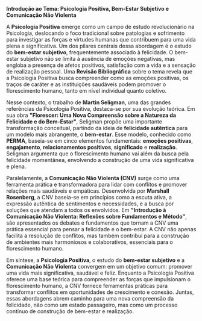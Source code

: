 **Introdução ao Tema: Psicologia Positiva, Bem-Estar Subjetivo e Comunicação Não Violenta**

A **Psicologia Positiva** emerge como um campo de estudo revolucionário na Psicologia, deslocando o foco tradicional sobre patologias e sofrimento para investigar as forças e virtudes humanas que contribuem para uma vida plena e significativa. Um dos pilares centrais dessa abordagem é o estudo do **bem-estar subjetivo**, frequentemente associado à felicidade. O bem-estar subjetivo não se limita à ausência de emoções negativas, mas engloba a presença de afetos positivos, satisfação com a vida e a sensação de realização pessoal. Uma **Revisão Bibliográfica** sobre o tema revela que a Psicologia Positiva busca compreender como as emoções positivas, os traços de caráter e as instituições saudáveis podem promover o florescimento humano, tanto em nível individual quanto coletivo.

Nesse contexto, o trabalho de **Martin Seligman**, uma das grandes referências da Psicologia Positiva, destaca-se por sua evolução teórica. Em sua obra **"Florescer: Uma Nova Compreensão sobre a Natureza da Felicidade e do Bem-Estar"**, Seligman propõe uma importante transformação conceitual, partindo da ideia de **felicidade autêntica** para um modelo mais abrangente, o **bem-estar**. Esse modelo, conhecido como **PERMA**, baseia-se em cinco elementos fundamentais: **emoções positivas**, **engajamento**, **relacionamentos positivos**, **significado** e **realização**. Seligman argumenta que o florescimento humano vai além da busca pela felicidade momentânea, envolvendo a construção de uma vida significativa e plena.

Paralelamente, a **Comunicação Não Violenta (CNV)** surge como uma ferramenta prática e transformadora para lidar com conflitos e promover relações mais saudáveis e empáticas. Desenvolvida por **Marshall Rosenberg**, a CNV baseia-se em princípios como a escuta ativa, a expressão autêntica de sentimentos e necessidades, e a busca por soluções que atendam a todos os envolvidos. Em **"Introdução à Comunicação Não Violenta: Reflexões sobre Fundamentos e Método"**, são apresentados os debates e fundamentos que tornam a CNV uma prática essencial para pensar a felicidade e o bem-estar. A CNV não apenas facilita a resolução de conflitos, mas também contribui para a construção de ambientes mais harmoniosos e colaborativos, essenciais para o florescimento humano.

Em síntese, a **Psicologia Positiva**, o estudo do **bem-estar subjetivo** e a **Comunicação Não Violenta** convergem em um objetivo comum: promover uma vida mais significativa, saudável e feliz. Enquanto a Psicologia Positiva oferece uma base teórica para compreender as forças que impulsionam o florescimento humano, a CNV fornece ferramentas práticas para transformar conflitos em oportunidades de crescimento e conexão. Juntas, essas abordagens abrem caminho para uma nova compreensão da felicidade, não como um estado passageiro, mas como um processo contínuo de construção de bem-estar e realização.